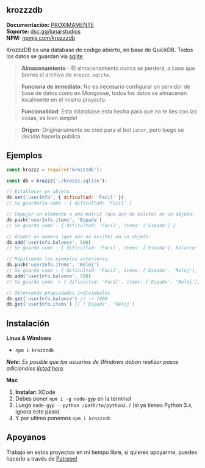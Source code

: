 ## krozzzdb

**Documentación:** [PROXIMAMENTE](https://dsc.gg/lunarserv) <br>
**Soporte:** [dsc.gg/lunarstudios](/https://dsc.gg/lunarstudios) <br>
**NPM:** [npmjs.com/krozzzdb](https://www.npmjs.com/package/krozzzdb)

KrozzzDB es una database de codigo abierto, en base de QuickDB. Todos los datos se guardan via [sqlite](https://github.com/JoshuaWise/better-sqlite3).
> **Almacenamiento** - El almacenamiento nunca se perderá, a caso que borres el archivo de `krozzz.sqlite`.

> **Funciona de inmediato**: No es necesario configurar un servidor de base de datos como en Mongoose, todos los datos se almacenan localmente en el mismo proyecto.

> **Funcionalidad**: Esta ddatabase esta hecha para que no te lies con las cosas, es bien simple!

> **Origen**: Originariamente se creó para el bot `Lunar`, pero luego se decidió hacerla publica.

## Ejemplos

```js
const krozzz = require('krozzzdb');

const db = krozzz('./krozzz.sqlite');

// Establecer un objeto
db.set('userInfo', { dificultad: 'Facil' })
// Se guardaría como - { dificultad: 'Facil' }

// Empujar un elemento a una matriz (que aún no existe) en un objeto:
db.push('userInfo.items', 'Espada')
// Se guarda como - { dificultad: 'Facil', items: ['Espada'] }

// Añadir un numero (que aún no existe) en un objeto:
db.add('userInfo.balance', 500)
// Se guarda como - { dificultad: 'Facil', items: ['Espada'], balance: 500 }

// Repitiendo los ejemplos anteriores:
db.push('userInfo.items', 'Reloj')
// Se guarda como - { dificultad: 'Facil', items: ['Espada', 'Reloj'], balance: 500 }
db.add('userInfo.balance', 500)
// Se guarda como -> { dificultad: 'Facil', items: ['Espada', 'Reloj'], balance: 1000 }

// Obteniendo propiedades individuales
db.get('userInfo.balance') // -> 1000
db.get('userInfo.items') // ['Espada', 'Reloj']
```

## Instalación

**Linux & Windows**
- `npm i krozzzdb`

***Note:** Es posible que los usuarios de Windows deban realizar pasos adicionales [listed here](https://github.com/JoshuaWise/better-sqlite3/blob/master/docs/troubleshooting.md).*

**Mac**
1. **Instalar:** XCode
2. Debes poner `npm i -g node-gyp` en la terminal
3. Luego `node-gyp --python /path/to/python2.7` (si ya tienes Python 3.x, ignora este paso)
4. Y por ultimo ponemos `npm i krozzzdb`

## Apoyanos
Trabajo en estos proyectos en mi tiempo libre, si quieres apoyarme, puedes hacerlo a través de [Patreon!](https://www.patreon.com/lunarthebot)
